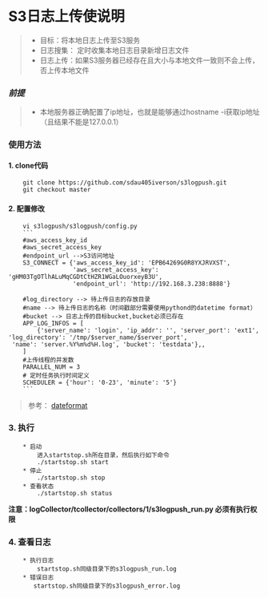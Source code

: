  S3日志上传使说明
 ==============

> * 目标：将本地日志上传至S3服务
> * 日志搜集： 定时收集本地日志目录新增日志文件
> * 日志上传：如果S3服务器已经存在且大小与本地文件一致则不会上传，否上传本地文件

### *前提*
> * 本地服务器正确配置了ip地址，也就是能够通过hostname -i获取ip地址（且结果不能是127.0.0.1）

### 使用方法
#### 1. clone代码
        git clone https://github.com/sdau405iverson/s3logpush.git
        git checkout master
#### 2. 配置修改
        vi s3logpush/s3logpush/config.py
        ```
        #aws_access_key_id
        #aws_secret_access_key
        #endpoint_url -->S3访问地址
        S3_CONNECT = {'aws_access_key_id': 'EPB64269G0R8YXJRVXST',
                      'aws_secret_access_key': 'gHM03TgOTlhALuMqCGDtCtHZR1WGaLOuorxeyB3U',
                      'endpoint_url': 'http://192.168.3.238:8888'}

        #log_directory --> 待上传日志的存放目录
        #name --> 待上传日志的名称（时间戳部分需要使用pythond的datetime format）
        #bucket --> 日志上传的目标bucket,bucket必须已存在
        APP_LOG_INFOS = [
            {'server_name': 'login', 'ip_addr': '', 'server_port': 'ext1', 'log_directory': '/tmp/$server_name/$server_port',
     'name': 'server.%Y%m%d%H.log', 'bucket': 'testdata'},,
        ]
        #上传线程的并发数
        PARALLEL_NUM = 3
        # 定时任务执行时间定义
        SCHEDULER = {'hour': '0-23', 'minute': '5'}
        ```
> 参考：
> [dateformat](https://www.cnblogs.com/guigujun/p/6149770.html)

### 3. 执行
        * 启动
            进入startstop.sh所在目录，然后执行如下命令
            ./startstop.sh start
        * 停止
            ./startstop.sh stop
        * 查看状态
            ./startstop.sh status
**注意：logCollector/tcollector/collectors/1/s3logpush_run.py 必须有执行权限**

### 4. 查看日志
        * 执行日志
            startstop.sh同级目录下的s3logpush_run.log
        * 错误日志
           startstop.sh同级目录下的s3logpush_error.log 
